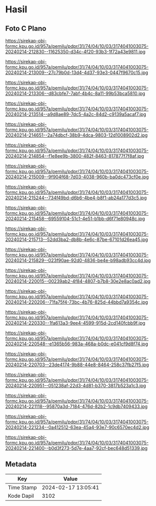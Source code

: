 # Hasil

## Foto C Plano

https://sirekap-obj-formc.kpu.go.id/957a/pemilu/pdpr/31/74/04/10/03/3174041003075-20240214-212830--11625350-d34c-4f20-93b3-1f72a43e9811.jpg

https://sirekap-obj-formc.kpu.go.id/957a/pemilu/pdpr/31/74/04/10/03/3174041003075-20240214-213009--27c79b0d-13d4-4d37-93e3-0447f9670c15.jpg

https://sirekap-obj-formc.kpu.go.id/957a/pemilu/pdpr/31/74/04/10/03/3174041003075-20240214-213306--d83cbfe7-7abf-4b4c-8a11-99b53bca5810.jpg

https://sirekap-obj-formc.kpu.go.id/957a/pemilu/pdpr/31/74/04/10/03/3174041003075-20240214-213514--a9d8ae89-7dc5-4a2c-84d2-c9139a5acaf7.jpg

https://sirekap-obj-formc.kpu.go.id/957a/pemilu/pdpr/31/74/04/10/03/3174041003075-20240214-214651--2a74dbcf-38b9-4dca-9803-12d1008902d2.jpg

https://sirekap-obj-formc.kpu.go.id/957a/pemilu/pdpr/31/74/04/10/03/3174041003075-20240214-214854--f1e8ee9b-3800-482f-8463-817877f7f8af.jpg

https://sirekap-obj-formc.kpu.go.id/957a/pemilu/pdpr/31/74/04/10/03/3174041003075-20240214-215009--9f904f68-7d03-4038-960b-ba0dc473cf0e.jpg

https://sirekap-obj-formc.kpu.go.id/957a/pemilu/pdpr/31/74/04/10/03/3174041003075-20240214-215244--734f49bd-d6b6-4be4-b8f1-ab24a177d3c5.jpg

https://sirekap-obj-formc.kpu.go.id/957a/pemilu/pdpr/31/74/04/10/03/3174041003075-20240214-215458--69559104-51c1-4e51-b1bb-d6f71e80948c.jpg

https://sirekap-obj-formc.kpu.go.id/957a/pemilu/pdpr/31/74/04/10/03/3174041003075-20240214-215713--52dd3ba2-db8b-4e6c-87be-67101d26ea45.jpg

https://sirekap-obj-formc.kpu.go.id/957a/pemilu/pdpr/31/74/04/10/03/3174041003075-20240214-215829--023f90ae-92d0-4836-be4e-b98adb93cc4d.jpg

https://sirekap-obj-formc.kpu.go.id/957a/pemilu/pdpr/31/74/04/10/03/3174041003075-20240214-220015--00239ab2-4f84-4807-b7b8-30e2e8ac0ad2.jpg

https://sirekap-obj-formc.kpu.go.id/957a/pemilu/pdpr/31/74/04/10/03/3174041003075-20240214-220206--71fa75f4-73bc-4b76-825d-44bbd7a9354c.jpg

https://sirekap-obj-formc.kpu.go.id/957a/pemilu/pdpr/31/74/04/10/03/3174041003075-20240214-220330--1fa613a3-9ee4-4599-915d-2cd140fcbb9f.jpg

https://sirekap-obj-formc.kpu.go.id/957a/pemilu/pdpr/31/74/04/10/03/3174041003075-20240214-220548--e1365b56-983a-468a-b0dc-e041cf9d8f74.jpg

https://sirekap-obj-formc.kpu.go.id/957a/pemilu/pdpr/31/74/04/10/03/3174041003075-20240214-220703--23de4174-9b88-44e8-8464-258c37fb27f5.jpg

https://sirekap-obj-formc.kpu.go.id/957a/pemilu/pdpr/31/74/04/10/03/3174041003075-20240214-220951--051238af-22d3-4d81-b370-3817b523a1c3.jpg

https://sirekap-obj-formc.kpu.go.id/957a/pemilu/pdpr/31/74/04/10/03/3174041003075-20240214-221118--95870a3d-7184-476d-82b2-1c9db7409433.jpg

https://sirekap-obj-formc.kpu.go.id/957a/pemilu/pdpr/31/74/04/10/03/3174041003075-20240214-221234--0a412512-63ea-45a4-93e7-90c6570ec4d2.jpg

https://sirekap-obj-formc.kpu.go.id/957a/pemilu/pdpr/31/74/04/10/03/3174041003075-20240214-221400--b0d3f273-5d7e-4aa7-92cf-bec648d51339.jpg


## Metadata

| Key        | Value               |
| ---------- | ------------------- |
| Time Stamp | 2024-02-17 13:05:41 |
| Kode Dapil | 3102                |




